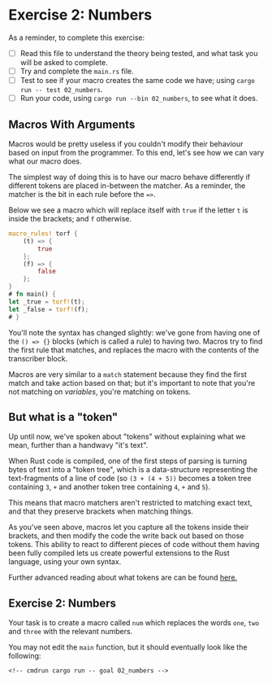 # Exercise 2: Numbers

As a reminder, to complete this exercise:

* [ ] Read this file to understand the theory being tested, and what
      task you will be asked to complete.
* [ ] Try and complete the `main.rs` file.
* [ ] Test to see if your macro creates the same code we have; using
      `cargo run -- test 02_numbers`.
* [ ] Run your code, using `cargo run --bin 02_numbers`, to see what it does.

## Macros With Arguments

Macros would be pretty useless if you couldn't modify their behaviour based on
input from the programmer. To this end, let's see how we can vary what our macro
does.

The simplest way of doing this is to have our macro behave differently if
different tokens are placed in-between the matcher. As a reminder, the matcher
is the bit in each rule before the `=>`.

Below we see a macro which will replace itself with `true` if the letter `t` is
inside the brackets; and `f` otherwise.


``` rust
macro_rules! torf {
    (t) => {
        true
    };
    (f) => {
        false
    };
}
# fn main() {
let _true = torf!(t);
let _false = torf!(f);
# }
```

You'll note the syntax has changed slightly: we've gone from having one of the
`() => {}` blocks (which is called a rule) to having two. Macros try to find
the first rule that matches, and replaces the macro with the contents of the
transcriber block.

Macros are very similar to a `match` statement because they find the first match
and take action based on that; but it's important to note that you're not matching
on *variables*, you're matching on tokens.

## But what is a "token"

Up until now, we've spoken about "tokens" without explaining what we mean,
further than a handwavy "it's text".

When Rust code is compiled, one of the first steps of parsing is turning bytes
of text into a "token tree", which is a data-structure representing the
text-fragments of a line of code (so `(3 + (4 + 5))` becomes a token tree containing
`3`, `+` and another token tree containing `4`, `+` and `5`).

This means that macro matchers aren't restricted to matching exact text, and that
they preserve brackets when matching things.

As you've seen above, macros let you capture all the tokens inside their
brackets, and then modify the code the write back out based on those tokens.
This ability to react to different pieces of code without them having been fully
compiled lets us create powerful extensions to the Rust language, using your own
syntax.

Further advanced reading about what tokens are can be found [here.](https://doc.rust-lang.org/reference/tokens.html)

## Exercise 2: Numbers

Your task is to create a macro called `num` which replaces the words `one`, `two` and `three`
with the relevant numbers.

You may not edit the `main` function, but it should eventually look like the
following:

<!-- If you can see this text, it means you're not looking at the book.   -->
<!-- Run the cargo command below (without `cmdrun`) to see the real code. -->
```rust,ignore
<!-- cmdrun cargo run -- goal 02_numbers -->
```

